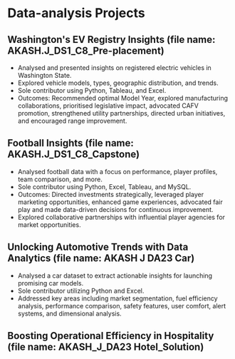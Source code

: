 # Data-analysis Projects
## Washington's EV Registry Insights (file name: AKASH.J_DS1_C8_Pre-placement)
   - Analysed and presented insights on registered electric vehicles in Washington State.
   - Explored vehicle models, types, geographic distribution, and trends.
   - Sole contributor using Python, Tableau, and Excel.
   - Outcomes: Recommended optimal Model Year, explored manufacturing collaborations, prioritised legislative impact, advocated CAFV promotion, strengthened utility partnerships, directed urban initiatives, and encouraged range improvement.

## Football Insights (file name: AKASH.J_DS1_C8_Capstone)
   - Analysed football data with a focus on performance, player profiles, team comparison, and more.
   - Sole contributor using Python, Excel, Tableau, and MySQL.
   - Outcomes: Directed investments strategically, leveraged player marketing opportunities, enhanced game experiences, advocated fair play and made data-driven decisions for continuous improvement.
   - Explored collaborative partnerships with influential player agencies for market opportunities.

## Unlocking Automotive Trends with Data Analytics (file name: AKASH J DA23 Car)
   - Analysed a car dataset to extract actionable insights for launching promising car models.
   - Sole contributor utilizing Python and Excel.
   - Addressed key areas including market segmentation, fuel efficiency analysis, performance comparison, safety features, user comfort, alert systems, and dimensional analysis.

## Boosting Operational Efficiency in Hospitality (file name: AKASH_J_DA23 Hotel_Solution)
